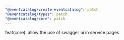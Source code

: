 ```yaml
---
"@eventcatalog/create-eventcatalog": patch
"@eventcatalog/types": patch
"@eventcatalog/core": patch
---
```


feat(core): allow the use of swagger ui in service pages

